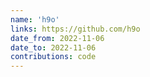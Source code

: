 ```yaml
---
name: 'h9o'
links: https://github.com/h9o
date_from: 2022-11-06
date_to: 2022-11-06
contributions: code
---
```

